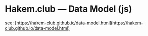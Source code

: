 # Hakem.club — Data Model (js)

see: [https://hakem-club.github.io/data-model.html](https://hakem-club.github.io/data-model.html)

